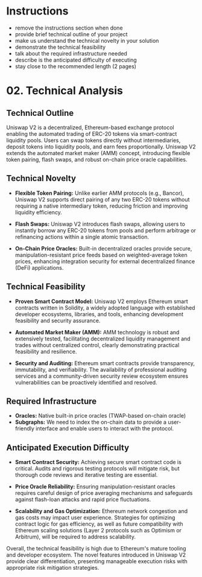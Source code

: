 # Instructions

- remove the instructions section when done
- provide brief technical outline of your project
- make us understand the technical novelty in your solution
- demonstrate the technical feasibility
- talk about the required infrastructure needed
- describe is the anticipated difficulty of executing 
- stay close to the recommended length (2 pages)

# 02. Technical Analysis

## Technical Outline

Uniswap V2 is a decentralized, Ethereum-based exchange protocol enabling the automated trading of ERC-20 tokens via smart-contract liquidity pools. Users can swap tokens directly without intermediaries, deposit tokens into liquidity pools, and earn fees proportionally. Uniswap V2 extends the automated market maker (AMM) concept, introducing flexible token pairing, flash swaps, and robust on-chain price oracle capabilities.

## Technical Novelty

* **Flexible Token Pairing:**
  Unlike earlier AMM protocols (e.g., Bancor), Uniswap V2 supports direct pairing of any two ERC-20 tokens without requiring a native intermediary token, reducing friction and improving liquidity efficiency.

* **Flash Swaps:**
  Uniswap V2 introduces flash swaps, allowing users to instantly borrow any ERC-20 tokens from pools and perform arbitrage or refinancing actions within a single atomic transaction.

* **On-Chain Price Oracles:**
  Built-in decentralized oracles provide secure, manipulation-resistant price feeds based on weighted-average token prices, enhancing integration security for external decentralized finance (DeFi) applications.

## Technical Feasibility

* **Proven Smart Contract Model:**
  Uniswap V2 employs Ethereum smart contracts written in Solidity, a widely adopted language with established developer ecosystems, libraries, and tools, enhancing development feasibility and security assurance.

* **Automated Market Maker (AMM):**
  AMM technology is robust and extensively tested, facilitating decentralized liquidity management and trades without centralized control, clearly demonstrating practical feasibility and resilience.

* **Security and Auditing:**
  Ethereum smart contracts provide transparency, immutability, and verifiability. The availability of professional auditing services and a community-driven security review ecosystem ensures vulnerabilities can be proactively identified and resolved.

## Required Infrastructure

* **Oracles:** Native built-in price oracles (TWAP-based on-chain oracle)
* **Subgraphs:** We need to index the on-chain data to provide a user-friendly interface and enable users to interact with the protocol.

## Anticipated Execution Difficulty

* **Smart Contract Security:**
  Achieving secure smart contract code is critical. Audits and rigorous testing protocols will mitigate risk, but thorough code reviews and iterative testing are essential.

* **Price Oracle Reliability:**
  Ensuring manipulation-resistant oracles requires careful design of price averaging mechanisms and safeguards against flash-loan attacks and rapid price fluctuations.

* **Scalability and Gas Optimization:**
  Ethereum network congestion and gas costs may impact user experience. Strategies for optimizing contract logic for gas efficiency, as well as future compatibility with Ethereum scaling solutions (Layer 2 protocols such as Optimism or Arbitrum), will be required to address scalability.

Overall, the technical feasibility is high due to Ethereum's mature tooling and developer ecosystem. The novel features introduced in Uniswap V2 provide clear differentiation, presenting manageable execution risks with appropriate risk mitigation strategies.
